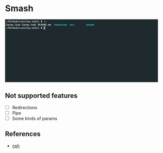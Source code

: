 # Smash

![usage](./resources/usage.gif)

## Not supported features

- [ ] Redirections
- [ ] Pipe
- [ ] Some kinds of params

## References

- [nsh](https://github.com/nuta/nsh)
